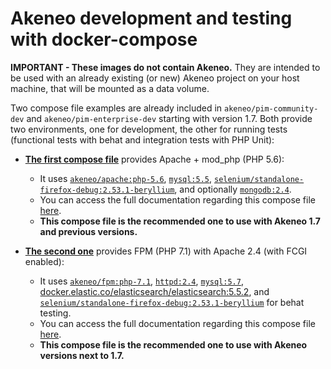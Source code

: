 # Akeneo development and testing with docker-compose

**IMPORTANT - These images do not contain Akeneo.** 
They are intended to be used with an already existing (or new) Akeneo project on your host machine, that will be mounted as a data volume.

Two compose file examples are already included in `akeneo/pim-community-dev` and `akeneo/pim-enterprise-dev` starting with version 1.7.
Both provide two environments, one for development, the other for running tests (functional tests with behat and integration tests with PHP Unit):

- [**The first compose file**](https://github.com/akeneo/pim-community-dev/blob/1.7/docker-compose.yml.dist) provides Apache + mod_php (PHP 5.6):
    - It uses [`akeneo/apache:php-5.6`](https://hub.docker.com/r/akeneo/apache-php/), [`mysql:5.5`](https://hub.docker.com/_/mysql/),
      [`selenium/standalone-firefox-debug:2.53.1-beryllium`](https://hub.docker.com/r/selenium/standalone-firefox-debug/),
      and optionally [`mongodb:2.4`](https://hub.docker.com/_/mongo/).
    - You can access the full documentation regarding this compose file [here](https://github.com/akeneo/Dockerfiles/blob/master/Docs/akeneo/mod_php.md).
    - **This compose file is the recommended one to use with Akeneo 1.7 and previous versions.**
    
- [**The second one**](https://github.com/akeneo/pim-community-dev/blob/master/docker-compose.yml.dist) provides FPM (PHP 7.1) with Apache 2.4 (with FCGI enabled):
    - It uses [`akeneo/fpm:php-7.1`](https://hub.docker.com/r/akeneo/fpm/),  [`httpd:2.4`](https://hub.docker.com/_/httpd/), [`mysql:5.7`](https://hub.docker.com/_/mysql/),
      [docker.elastic.co/elasticsearch/elasticsearch:5.5.2](https://www.elastic.co/guide/en/elasticsearch/reference/current/docker.html),
      and [`selenium/standalone-firefox-debug:2.53.1-beryllium`](https://hub.docker.com/r/selenium/standalone-firefox-debug/) for behat testing.
    - You can access the full documentation regarding this compose file [here](https://github.com/akeneo/Dockerfiles/blob/master/Docs/akeneo/fpm.md).
    - **This compose file is the recommended one to use with Akeneo versions next to 1.7.**
